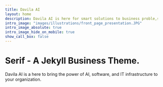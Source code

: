```yaml
---
title: Davila AI
layout: home
description: Davila AI is here for smart solutions to business proble,s. 
intro_image: "images/illustrations/front_page_presentation.JPG"
intro_image_absolute: true
intro_image_hide_on_mobile: true
show_call_box: false
---
```


# Serif - A Jekyll Business Theme.

Davila AI is a here to bring the power of AI, software, and IT infrastructure to your organization.
